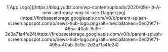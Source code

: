 <div align="center">
</br>
![App Logo]([https://blog.yudiz.com/wp-content/uploads/2020/09/Hilt-A-new-and-easy-way-to-use-Dagger.jpg](https://firebasestorage.googleapis.com/v0/b/parent-splash-screen.appspot.com/o/news-hub-logo.png?alt=media&token=0ed29f71-495a-40ab-9c9c-2d3a71a4fe24)https://firebasestorage.googleapis.com/v0/b/parent-splash-screen.appspot.com/o/news-hub-logo.png?alt=media&token=0ed29f71-495a-40ab-9c9c-2d3a71a4fe24)

</div>
